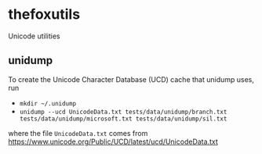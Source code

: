 # thefoxutils
Unicode utilities

## unidump

To create the Unicode Character Database (UCD) cache that unidump uses, run

- `mkdir ~/.unidump`
- `unidump --ucd UnicodeData.txt tests/data/unidump/branch.txt tests/data/unidump/microsoft.txt tests/data/unidump/sil.txt`

where the file `UnicodeData.txt` comes from https://www.unicode.org/Public/UCD/latest/ucd/UnicodeData.txt
